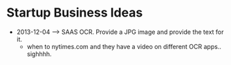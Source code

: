 Startup Business Ideas
======================

* 2013-12-04 --> SAAS OCR.  Provide a JPG image and provide the text for it.
    - when to nytimes.com and they have a video on different OCR apps.. sighhhh.
